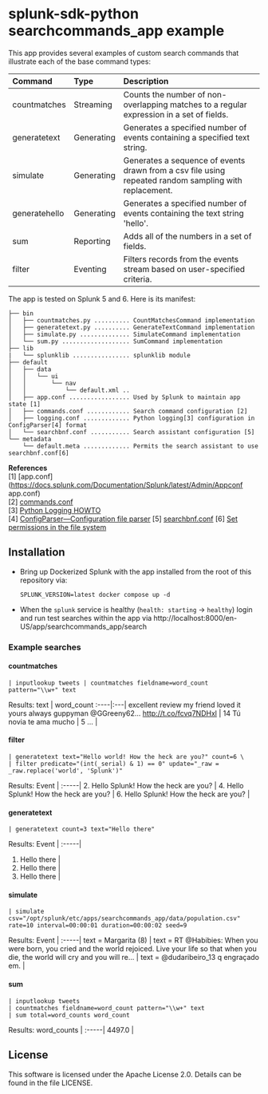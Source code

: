 splunk-sdk-python searchcommands_app example
=============================================

This app provides several examples of custom search commands that illustrate each of the base command types:

 Command          | Type       | Description
:---------------- |:-----------|:-------------------------------------------------------------------------------------------
 countmatches     | Streaming  | Counts the number of non-overlapping matches to a regular expression in a set of fields.
 generatetext     | Generating | Generates a specified number of events containing a specified text string.
 simulate         | Generating | Generates a sequence of events drawn from a csv file using repeated random sampling with replacement.
 generatehello    | Generating | Generates a specified number of events containing the text string 'hello'.
 sum              | Reporting  | Adds all of the numbers in a set of fields.
 filter           | Eventing   | Filters records from the events stream based on user-specified criteria.
 
The app is tested on Splunk 5 and 6. Here is its manifest:

```
├── bin
│   ├── countmatches.py .......... CountMatchesCommand implementation
│   ├── generatetext.py .......... GenerateTextCommand implementation
│   ├── simulate.py .............. SimulateCommand implementation
│   └── sum.py ................... SumCommand implementation
├── lib
|   └── splunklib ................ splunklib module
├── default
│   ├── data
│   │   └── ui
│   │       └── nav
│   │           └── default.xml ..
│   ├── app.conf ................. Used by Splunk to maintain app state [1]
│   ├── commands.conf ............ Search command configuration [2]
│   ├── logging.conf ............. Python logging[3] configuration in ConfigParser[4] format
│   └── searchbnf.conf ........... Search assistant configuration [5]
└── metadata
    └── default.meta ............. Permits the search assistant to use searchbnf.conf[6]
```
**References**  
[1] [app.conf](https://docs.splunk.com/Documentation/Splunk/latest/Admin/Appconf app.conf)  
[2] [commands.conf](https://docs.splunk.com/Documentation/Splunk/latest/Admin/Commandsconf)  
[3] [Python Logging HOWTO](https://docs.python.org/2/howto/logging.html)  
[4] [ConfigParser—Configuration file parser](https://docs.python.org/2/library/configparser.html)
[5] [searchbnf.conf](https://docs.splunk.com/Documentation/Splunk/latest/admin/Searchbnfconf)
[6] [Set permissions in the file system](https://docs.splunk.com/Documentation/Splunk/latest/AdvancedDev/SetPermissions#Set_permissions_in_the_filesystem)

## Installation

+ Bring up Dockerized Splunk with the app installed from the root of this repository via:

  ```
  SPLUNK_VERSION=latest docker compose up -d
  ```
  
+ When the `splunk` service is healthy (`health: starting` -> `healthy`) login and run test searches within the app via http://localhost:8000/en-US/app/searchcommands_app/search

### Example searches

#### countmatches
```
| inputlookup tweets | countmatches fieldname=word_count pattern="\\w+" text
```
Results:
text | word_count
:----|:---|
excellent review my friend loved it yours always guppyman @GGreeny62... http://t.co/fcvq7NDHxl | 14
Tú novia te ama mucho | 5
... |

#### filter
```
| generatetext text="Hello world! How the heck are you?" count=6 \
| filter predicate="(int(_serial) & 1) == 0" update="_raw = _raw.replace('world', 'Splunk')"
```
Results:
Event |
:-----|
2. Hello Splunk! How the heck are you? |
4. Hello Splunk! How the heck are you? |
6. Hello Splunk! How the heck are you? |

#### generatetext
```
| generatetext count=3 text="Hello there"
```
Results:
Event |
:-----|
1. Hello there | 
2. Hello there |
3. Hello there |

#### simulate
```
| simulate csv="/opt/splunk/etc/apps/searchcommands_app/data/population.csv" rate=10 interval=00:00:01 duration=00:00:02 seed=9
```
Results:
Event |
:-----|
text = Margarita (8) |
text = RT @Habibies: When you were born, you cried and the world rejoiced. Live your life so that when you die, the world will cry and you will re... |
text = @dudaribeiro_13 q engraçado em. |

#### sum
```
| inputlookup tweets 
| countmatches fieldname=word_count pattern="\\w+" text
| sum total=word_counts word_count
```
Results:
word_counts |
:-----|
4497.0 |

## License

This software is licensed under the Apache License 2.0. Details can be found in
the file LICENSE.
